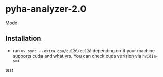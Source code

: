 # pyha-analyzer-2.0

Mode

## Installation

- run `uv sync --extra cpu/cu126/cu128` depending on if your machine supports cuda and what vrs. You can check cuda verision via `nvidia-smi`

test